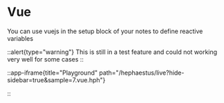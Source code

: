 # Vue

You can use vuejs in the setup block of your notes to define reactive variables

::alert{type="warning"}
This is still in a test feature and could not working very well for some cases
::

::app-iframe{title="Playground" path="/hephaestus/live?hide-sidebar=true&sample=7.vue.hph"}
    
::
